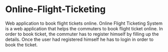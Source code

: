 # Online-Flight-Ticketing
Web application to book flight tickets online.
Online Flight Ticketing System is a web application that helps the commuters to book flight ticket online. 
In order to book ticket, the commuter has to register himself by filling up the details. 
Once the user had registered himself he has to login in order to book the ticket.
